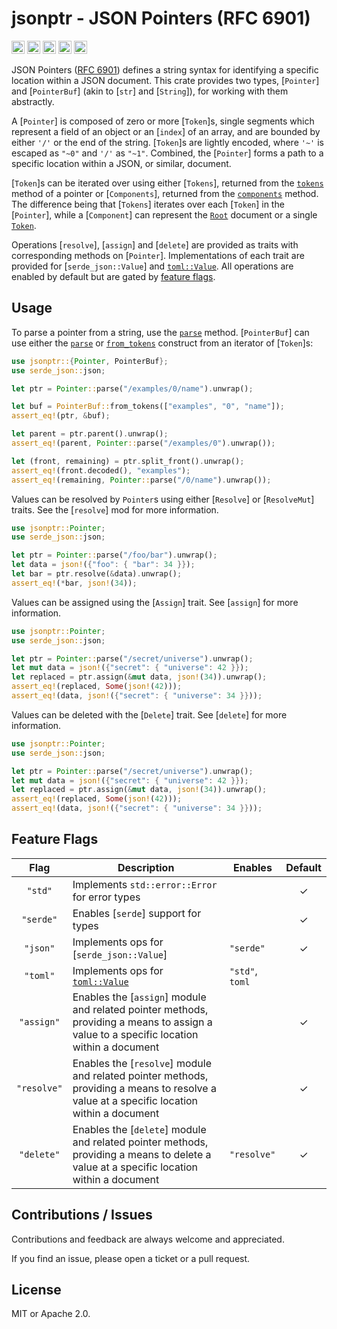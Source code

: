 # jsonptr - JSON Pointers (RFC 6901)

[<img alt="github" src="https://img.shields.io/badge/github-chanced/jsonptr-62D1FC?style=for-the-badge&labelColor=777&logo=github" height="21">](https://github.com/chanced/jsonptr)
[<img alt="crates.io" src="https://img.shields.io/crates/v/jsonptr.svg?style=for-the-badge&color=fc8d62&logo=rust" height="21">](https://crates.io/crates/jsonptr)
[<img alt="docs.rs" src="https://img.shields.io/badge/docs.rs-jsonptr-f0f0f0?style=for-the-badge&labelColor=777&logo=docs.rs" height="21">](https://docs.rs/jsonptr)
[<img alt="build status" src="https://img.shields.io/github/actions/workflow/status/chanced/jsonptr/test.yml?branch=main&style=for-the-badge" height="21">](https://github.com/chanced/jsonptr/actions?query=branch%3Amain)
[<img alt="code coverage" src="https://img.shields.io/codecov/c/github/chanced/jsonptr?style=for-the-badge&color=CBB88D" height="21">](https://codecov.io/gh/chanced/jsonptr)

JSON Pointers ([RFC 6901](https://datatracker.ietf.org/doc/html/rfc6901))
defines a string syntax for identifying a specific location within a JSON
document. This crate provides two types, [`Pointer`] and [`PointerBuf`] (akin to
[`str`] and [`String`]), for working with them abstractly.

A [`Pointer`] is composed of zero or more [`Token`]s, single segments which
represent a field of an object or an [`index`] of an array, and are bounded by
either `'/'` or the end of the string. [`Token`]s are lightly encoded, where
`'~'` is escaped as `"~0"` and `'/'` as `"~1"`. Combined, the [`Pointer`] forms
a path to a specific location within a JSON, or similar, document.

[`Token`]s can be iterated over using either [`Tokens`], returned from the
[`tokens`](`Pointer::tokens`) method of a pointer or [`Components`], returned
from the [`components`](`Pointer::components`) method. The difference being that
[`Tokens`] iterates over each [`Token`] in the [`Pointer`], while a
[`Component`] can represent the [`Root`](Component::Root) document or a single
[`Token`](Component::Token).

Operations [`resolve`], [`assign`] and [`delete`] are provided as traits with
corresponding methods on [`Pointer`]. Implementations of each trait are provided
for [`serde_json::Value`] and [`toml::Value`](https://docs.rs/toml/0.8). All
operations are enabled by default but are gated by [feature flags](#feature-flags).

## Usage

To parse a pointer from a string, use the [`parse`](Pointer::parse) method.
[`PointerBuf`] can use either the [`parse`](PointerBuf::parse) or
[`from_tokens`](PointerBuf::from_tokens) construct from an iterator of
[`Token`]s:

```rust
use jsonptr::{Pointer, PointerBuf};
use serde_json::json;

let ptr = Pointer::parse("/examples/0/name").unwrap();

let buf = PointerBuf::from_tokens(["examples", "0", "name"]);
assert_eq!(ptr, &buf);

let parent = ptr.parent().unwrap();
assert_eq!(parent, Pointer::parse("/examples/0").unwrap());

let (front, remaining) = ptr.split_front().unwrap();
assert_eq!(front.decoded(), "examples");
assert_eq!(remaining, Pointer::parse("/0/name").unwrap());
```

Values can be resolved by `Pointer`s using either [`Resolve`] or [`ResolveMut`]
traits. See the [`resolve`] mod for more information.

```rust
use jsonptr::Pointer;
use serde_json::json;

let ptr = Pointer::parse("/foo/bar").unwrap();
let data = json!({"foo": { "bar": 34 }});
let bar = ptr.resolve(&data).unwrap();
assert_eq!(*bar, json!(34));
```

Values can be assigned using the [`Assign`] trait. See [`assign`] for more
information.

```rust
use jsonptr::Pointer;
use serde_json::json;

let ptr = Pointer::parse("/secret/universe").unwrap();
let mut data = json!({"secret": { "universe": 42 }});
let replaced = ptr.assign(&mut data, json!(34)).unwrap();
assert_eq!(replaced, Some(json!(42)));
assert_eq!(data, json!({"secret": { "universe": 34 }}));
```

Values can be deleted with the [`Delete`] trait. See [`delete`] for more
information.

```rust
use jsonptr::Pointer;
use serde_json::json;

let ptr = Pointer::parse("/secret/universe").unwrap();
let mut data = json!({"secret": { "universe": 42 }});
let replaced = ptr.assign(&mut data, json!(34)).unwrap();
assert_eq!(replaced, Some(json!(42)));
assert_eq!(data, json!({"secret": { "universe": 34 }}));
```

## Feature Flags

|    Flag     | Description                                                                                                                               | Enables         | Default |
| :---------: | ----------------------------------------------------------------------------------------------------------------------------------------- | --------------- | :-----: |
|   `"std"`   | Implements `std::error::Error` for error types                                                                                            |                 |    ✓    |
|  `"serde"`  | Enables [`serde`] support for types                                                                                                       |                 |    ✓    |
|  `"json"`   | Implements ops for [`serde_json::Value`]                                                                                                  | `"serde"`       |    ✓    |
|  `"toml"`   | Implements ops for [`toml::Value`](https://docs.rs/toml/0.8)                                                                              | `"std"`, `toml` |         |
| `"assign"`  | Enables the [`assign`] module and related pointer methods, providing a means to assign a value to a specific location within a document   |                 |    ✓    |
| `"resolve"` | Enables the [`resolve`] module and related pointer methods, providing a means to resolve a value at a specific location within a document |                 |    ✓    |
| `"delete"`  | Enables the [`delete`] module and related pointer methods, providing a means to delete a value at a specific location within a document   | `"resolve"`     |    ✓    |

## Contributions / Issues

Contributions and feedback are always welcome and appreciated.

If you find an issue, please open a ticket or a pull request.

## License

MIT or Apache 2.0.
